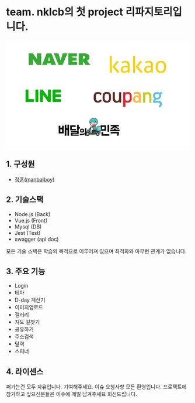 # team. nklcb의 첫 project 리파지토리입니다.

![네카라쿠배](./assets/images/logo.jpg)

## 1. 구성원
 - [정훈(manbalboy)](https://github.com/manbalboy)

## 2. 기술스택
- Node.js (Back)
- Vue.js  (Front)
- Mysql   (DB)
- Jest    (Test)
- swagger (api doc)

모든 기술 스택은 학습의 목적으로 이루어져 있으며 최적화와 아무런 관계가 없습니다. 

## 3. 주요 기능
 - Login
 - 테마 
 - D-day 계산기
 - 이미지업로드
 - 갤러리
 - 지도 길찾기
 - 공유하기 
 - 주소검색
 - 달력
 - 스피너

 ## 4. 라이센스
 퍼가는건 모두 자유입니다. 기여해주세요. 이슈 요청사항 모든 환영입니다.
 프로젝트에 참가하고 싶으신분들은 이슈에 메일 남겨주세요 회신드립니다. 
